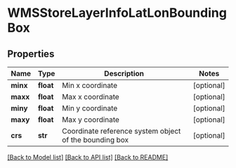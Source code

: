 # WMSStoreLayerInfoLatLonBoundingBox

## Properties
Name | Type | Description | Notes
------------ | ------------- | ------------- | -------------
**minx** | **float** | Min x coordinate | [optional] 
**maxx** | **float** | Max x coordinate | [optional] 
**miny** | **float** | Min y coordinate | [optional] 
**maxy** | **float** | Max y coordinate | [optional] 
**crs** | **str** | Coordinate reference system object of the bounding box | [optional] 

[[Back to Model list]](../README.md#documentation-for-models) [[Back to API list]](../README.md#documentation-for-api-endpoints) [[Back to README]](../README.md)


